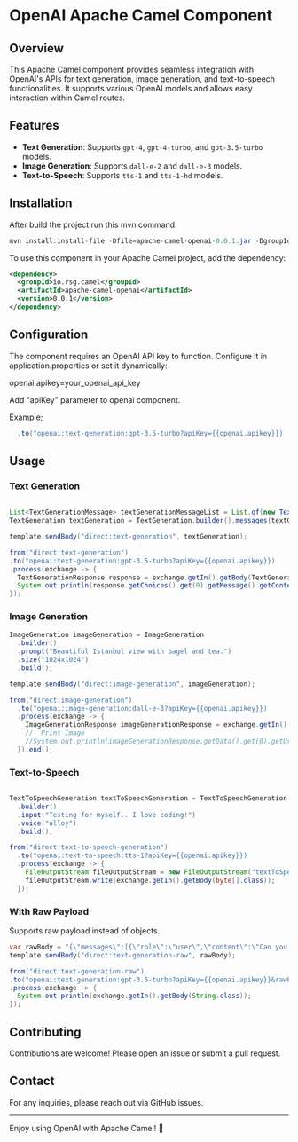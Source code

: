 # OpenAI Apache Camel Component

## Overview
This Apache Camel component provides seamless integration with OpenAI's APIs for text generation, image generation, and text-to-speech functionalities. It supports various OpenAI models and allows easy interaction within Camel routes.

## Features
- **Text Generation**: Supports `gpt-4`, `gpt-4-turbo`, and `gpt-3.5-turbo` models.
- **Image Generation**: Supports `dall-e-2` and `dall-e-3` models.
- **Text-to-Speech**: Supports `tts-1` and `tts-1-hd` models.

## Installation

After build the project run this mvn command.

```java
mvn install:install-file -Dfile=apache-camel-openai-0.0.1.jar -DgroupId=io.rsg.camel -DartifactId=apache-camel-openai -Dversion=0.0.1 -Dpackaging=jar
```

To use this component in your Apache Camel project, add the dependency:

```xml
<dependency>
  <groupId>io.rsg.camel</groupId>
  <artifactId>apache-camel-openai</artifactId>
  <version>0.0.1</version>
</dependency>
```

## Configuration

The component requires an OpenAI API key to function. Configure it in application.properties or set it dynamically:

openai.apikey=your_openai_api_key

Add "apiKey" parameter to openai component. 

Example;

```java
  .to("openai:text-generation:gpt-3.5-turbo?apiKey={{openai.apikey}})
```

## Usage
### Text Generation
```java

List<TextGenerationMessage> textGenerationMessageList = List.of(new TextGenerationMessage("user","Can you explain apache camel?"));
TextGeneration textGeneration = TextGeneration.builder().messages(textGenerationMessageList).build();

template.sendBody("direct:text-generation", textGeneration);

from("direct:text-generation")
.to("openai:text-generation:gpt-3.5-turbo?apiKey={{openai.apikey}})
.process(exchange -> {
  TextGenerationResponse response = exchange.getIn().getBody(TextGenerationResponse.class);
  System.out.println(response.getChoices().get(0).getMessage().getContent());
});
```

### Image Generation

```java
ImageGeneration imageGeneration = ImageGeneration
  .builder()
  .prompt("Beautiful Istanbul view with bagel and tea.")
  .size("1024x1024")
  .build();

template.sendBody("direct:image-generation", imageGeneration);

from("direct:image-generation")
  .to("openai:image-generation:dall-e-3?apiKey={{openai.apikey}})
  .process(exchange -> {
    ImageGenerationResponse imageGenerationResponse = exchange.getIn().getBody(ImageGenerationResponse.class);
    //  Print Image
    //System.out.println(imageGenerationResponse.getData().get(0).getUrl());
  }).end();
```

### Text-to-Speech
```java

TextToSpeechGeneration textToSpeechGeneration = TextToSpeechGeneration
  .builder()
  .input("Testing for myself.. I love coding!")
  .voice("alloy")
  .build();

from("direct:text-to-speech-generation")
  .to("openai:text-to-speech:tts-1?apiKey={{openai.apikey}})
  .process(exchange -> {
    FileOutputStream fileOutputStream = new FileOutputStream("textToSpeech.mp3");
    fileOutputStream.write(exchange.getIn().getBody(byte[].class));
  });
```

### With Raw Payload

Supports raw payload instead of objects. 

```java
var rawBody = "{\"messages\":[{\"role\":\"user\",\"content\":\"Can you write a story about Java?\"}],\"model\":\"gpt-3.5-turbo\"}";
template.sendBody("direct:text-generation-raw", rawBody);

from("direct:text-generation-raw")
.to("openai:text-generation:gpt-3.5-turbo?apiKey={{openai.apikey}}&rawPayload=true")
.process(exchange -> {
  System.out.println(exchange.getIn().getBody(String.class));
});
```

## Contributing
Contributions are welcome! Please open an issue or submit a pull request.

## Contact
For any inquiries, please reach out via GitHub issues.

---
Enjoy using OpenAI with Apache Camel! 🚀

